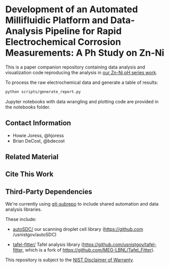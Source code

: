 Development of an Automated Millifluidic Platform and Data-Analysis Pipeline for Rapid Electrochemical Corrosion Measurements: A Ph Study on Zn-Ni
===================================================================

This is a paper companion repository containing data analysis and visualization code reproducing the analysis in [our Zn-Ni pH series work](https://dx.doi.org/10.2139/ssrn.4075907).

To process the raw electrochemical data and generate a table of results:
```sh
python scripts/generate_report.py
```
Jupyter notebooks with data wrangling and plotting code are provided in the notebooks folder.

## Contact Information
- Howie Joress, @hjoress
- Brian DeCost, @bdecost


## Related Material


## Cite This Work

<!-- Please provide a DOI, URL, and suggested citation. -->


## Third-Party Dependencies
We're currently using [git-subrepo](https://github.com/ingydotnet/git-subrepo) to include shared automation and data analysis libraries.

These include:
- [autoSDC/](https://github.com/usnistgov/autoSDC-ZnNi-corr/tree/main/autoSDC) our scanning droplet cell library (https://github.com /usnistgov/autoSDC)

- [tafel-fitter/](https://github.com/usnistgov/autoSDC-ZnNi-corr/tree/main/tafel-fitter) Tafel analysis library (https://github.com/usnistgov/tafel-fitter, which is a fork of https://github.com/MEG-LBNL/Tafel_Fitter).

This repository is subject to the [NIST Disclaimer of Warranty](LICENSE.md).
